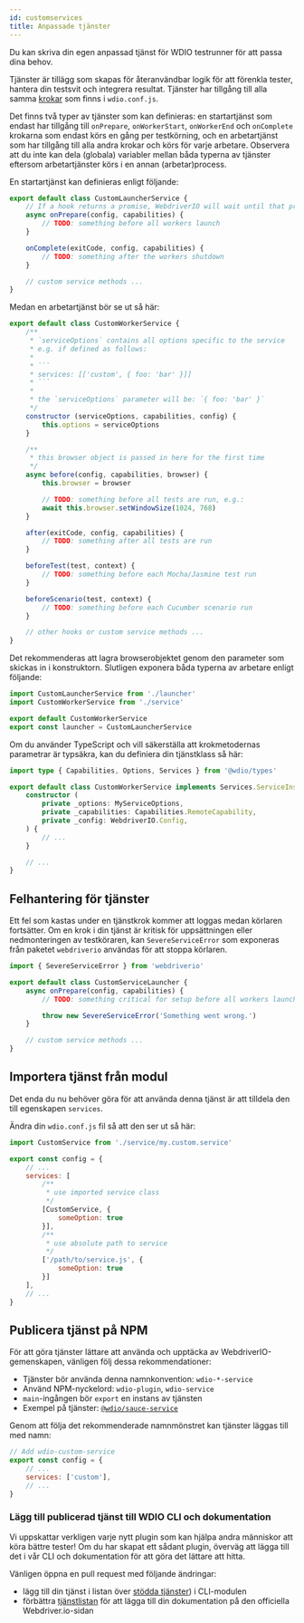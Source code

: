 ```yaml
---
id: customservices
title: Anpassade tjänster
---
```


Du kan skriva din egen anpassad tjänst för WDIO testrunner för att passa dina behov.

Tjänster är tillägg som skapas för återanvändbar logik för att förenkla tester, hantera din testsvit och integrera resultat. Tjänster har tillgång till alla samma [krokar](/docs/configurationfile) som finns i `wdio.conf.js`.

Det finns två typer av tjänster som kan definieras: en startartjänst som endast har tillgång till `onPrepare`, `onWorkerStart`, `onWorkerEnd` och `onComplete` krokarna som endast körs en gång per testkörning, och en arbetartjänst som har tillgång till alla andra krokar och körs för varje arbetare. Observera att du inte kan dela (globala) variabler mellan båda typerna av tjänster eftersom arbetartjänster körs i en annan (arbetar)process.

En startartjänst kan definieras enligt följande:

```js
export default class CustomLauncherService {
    // If a hook returns a promise, WebdriverIO will wait until that promise is resolved to continue.
    async onPrepare(config, capabilities) {
        // TODO: something before all workers launch
    }

    onComplete(exitCode, config, capabilities) {
        // TODO: something after the workers shutdown
    }

    // custom service methods ...
}
```

Medan en arbetartjänst bör se ut så här:

```js
export default class CustomWorkerService {
    /**
     * `serviceOptions` contains all options specific to the service
     * e.g. if defined as follows:
     *
     * ```
     * services: [['custom', { foo: 'bar' }]]
     * ```
     *
     * the `serviceOptions` parameter will be: `{ foo: 'bar' }`
     */
    constructor (serviceOptions, capabilities, config) {
        this.options = serviceOptions
    }

    /**
     * this browser object is passed in here for the first time
     */
    async before(config, capabilities, browser) {
        this.browser = browser

        // TODO: something before all tests are run, e.g.:
        await this.browser.setWindowSize(1024, 768)
    }

    after(exitCode, config, capabilities) {
        // TODO: something after all tests are run
    }

    beforeTest(test, context) {
        // TODO: something before each Mocha/Jasmine test run
    }

    beforeScenario(test, context) {
        // TODO: something before each Cucumber scenario run
    }

    // other hooks or custom service methods ...
}
```

Det rekommenderas att lagra browserobjektet genom den parameter som skickas in i konstruktorn. Slutligen exponera båda typerna av arbetare enligt följande:

```js
import CustomLauncherService from './launcher'
import CustomWorkerService from './service'

export default CustomWorkerService
export const launcher = CustomLauncherService
```

Om du använder TypeScript och vill säkerställa att krokmetodernas parametrar är typsäkra, kan du definiera din tjänstklass så här:

```ts
import type { Capabilities, Options, Services } from '@wdio/types'

export default class CustomWorkerService implements Services.ServiceInstance {
    constructor (
        private _options: MyServiceOptions,
        private _capabilities: Capabilities.RemoteCapability,
        private _config: WebdriverIO.Config,
    ) {
        // ...
    }

    // ...
}
```

## Felhantering för tjänster

Ett fel som kastas under en tjänstkrok kommer att loggas medan körlaren fortsätter. Om en krok i din tjänst är kritisk för uppsättningen eller nedmonteringen av testköraren, kan `SevereServiceError` som exponeras från paketet `webdriverio` användas för att stoppa körlaren.

```js
import { SevereServiceError } from 'webdriverio'

export default class CustomServiceLauncher {
    async onPrepare(config, capabilities) {
        // TODO: something critical for setup before all workers launch

        throw new SevereServiceError('Something went wrong.')
    }

    // custom service methods ...
}
```

## Importera tjänst från modul

Det enda du nu behöver göra för att använda denna tjänst är att tilldela den till egenskapen `services`.

Ändra din `wdio.conf.js` fil så att den ser ut så här:

```js
import CustomService from './service/my.custom.service'

export const config = {
    // ...
    services: [
        /**
         * use imported service class
         */
        [CustomService, {
            someOption: true
        }],
        /**
         * use absolute path to service
         */
        ['/path/to/service.js', {
            someOption: true
        }]
    ],
    // ...
}
```

## Publicera tjänst på NPM

För att göra tjänster lättare att använda och upptäcka av WebdriverIO-gemenskapen, vänligen följ dessa rekommendationer:

* Tjänster bör använda denna namnkonvention: `wdio-*-service`
* Använd NPM-nyckelord: `wdio-plugin`, `wdio-service`
* `main`-ingången bör `export` en instans av tjänsten
* Exempel på tjänster: [`@wdio/sauce-service`](https://github.com/webdriverio/webdriverio/tree/main/packages/wdio-sauce-service)

Genom att följa det rekommenderade namnmönstret kan tjänster läggas till med namn:

```js
// Add wdio-custom-service
export const config = {
    // ...
    services: ['custom'],
    // ...
}
```

### Lägg till publicerad tjänst till WDIO CLI och dokumentation

Vi uppskattar verkligen varje nytt plugin som kan hjälpa andra människor att köra bättre tester! Om du har skapat ett sådant plugin, överväg att lägga till det i vår CLI och dokumentation för att göra det lättare att hitta.

Vänligen öppna en pull request med följande ändringar:

- lägg till din tjänst i listan över [stödda tjänster](https://github.com/webdriverio/webdriverio/blob/main/packages/wdio-cli/src/constants.ts#L92-L128)) i CLI-modulen
- förbättra [tjänstlistan](https://github.com/webdriverio/webdriverio/blob/main/scripts/docs-generation/3rd-party/services.json) för att lägga till din dokumentation på den officiella Webdriver.io-sidan